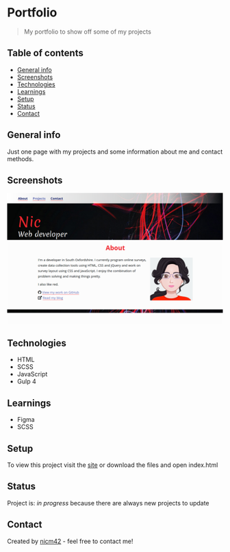 # Portfolio
> My portfolio to show off some of my projects

## Table of contents
* [General info](#general-info)
* [Screenshots](#screenshots)
* [Technologies](#technologies)
* [Learnings](#learnings)
* [Setup](#setup)
* [Status](#status)
* [Contact](#contact)

## General info
Just one page with my projects and some information about me and contact methods.

## Screenshots
![Screenshot](screenshot.png)

## Technologies
* HTML
* SCSS
* JavaScript
* Gulp 4

## Learnings
* Figma
* SCSS

## Setup
To view this project visit the [site](https://nicm42.co.uk/) or download the files and open index.html

## Status
Project is: _in progress_ because there are always new projects to update

## Contact
Created by [nicm42](https://www.twitter.com/nicm4242) - feel free to contact me!
